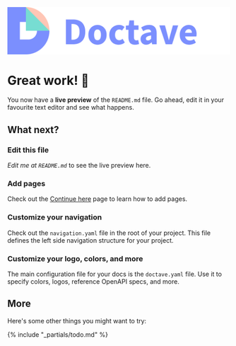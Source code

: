 
![Doctave](/_assets/doctave.png)

# Great work! 🚀

You now have a **live preview** of the `README.md` file. Go ahead, edit it in your favourite text editor and see what happens.

## What next?

### Edit this file

_Edit me at `README.md`_ to see the live preview here.

### Add pages

Check out the [Continue here](/Continue-Here.md) page to learn how to add pages.

### Customize your navigation

Check out the `navigation.yaml` file in the root of your project. This file defines
the left side navigation structure for your project.

### Customize your logo, colors, and more

The main configuration file for your docs is the `doctave.yaml` file. Use it to
specify colors, logos, reference OpenAPI specs, and more.

## More

Here's some other things you might want to try:

{% include "_partials/todo.md" %}

